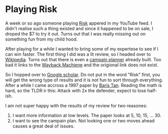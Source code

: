 # Playing Risk

A week or so ago someone playing [Risk](https://store.steampowered.com/app/1128810) appered in my YouTube feed.
I didn't realise such a thing existed and since it happened to be on sale, I droped the $7 to try it out.
Turns out that I was really missing out on something fun from my child hood.

After playing for a while I wanted to bring some of my expertese to see if I can win faster.
The first thing I did was a lit review, so I headed over to [Wikipedia](https://en.wikipedia.org/wiki/Risk_(game)).
Turns out that there is even a [campain planner](https://en.wikipedia.org/wiki/Risk_(game)#cite_note-14) already built.
Too bad it links to the [Wayback Machiene](https://web.archive.org/web/20150208181409/http://armsrace.plynd.com/probabilities) and the origional link does not exist.

So I hopped over to [Google scholar](https://scholar.google.com/).
Do not put in the word "Risk" first, you will get the wrong type of results and it is not fun to sort through everything.
After a while I came accross a 1997 paper by [Baris Tan](http://home.ku.edu.tr/~btan/PDF/JournalArticles/MMrisk97.pdf).
Reading the math is hard, so the TLDR ir this: Attack with 2x the defender, expect to lose half-ish.

I am not super happy with the results of my review for two reasones:

1. I want more information at low levels.
   The paper looks at 5, 10, 15, ... 30.
3. I want to see the campain plan.
   Not looking one or two moves ahead causes a great deal of issues.
